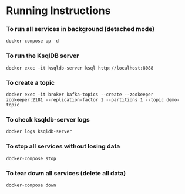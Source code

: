 # Running Instructions
### To run all services in background (detached mode)
```
docker-compose up -d
```
### To run the KsqlDB server
```
docker exec -it ksqldb-server ksql http://localhost:8088
```
### To create a topic
```
docker exec -it broker kafka-topics --create --zookeeper zookeeper:2181 --replication-factor 1 --partitions 1 --topic demo-topic
```
### To check ksqldb-server logs
```
docker logs ksqldb-server
```
### To stop all services without losing data
```
docker-compose stop
```
### To tear down all services (delete all data)
```
docker-compose down
```
